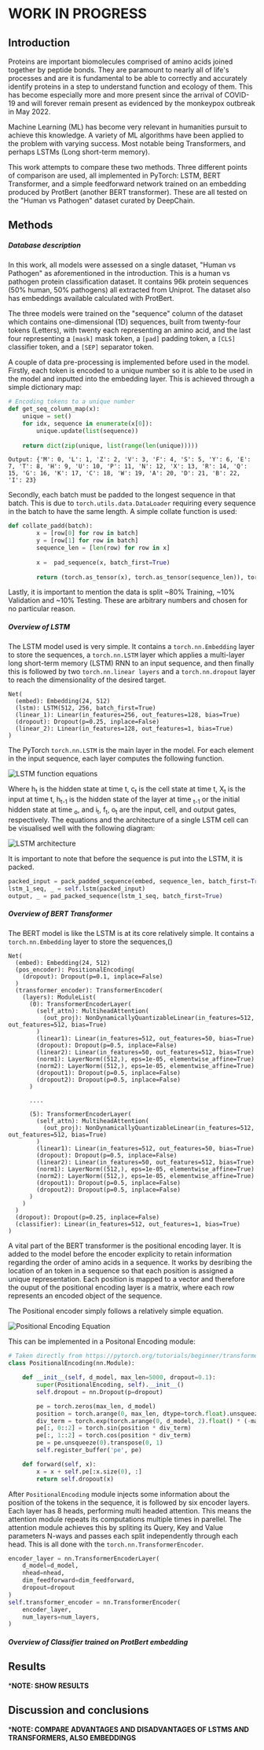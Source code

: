 # WORK IN PROGRESS

## Introduction

Proteins are important biomolecules comprised of amino acids joined together by peptide bonds. They are paramount to nearly all of life's processes and are it is fundamental to be able to correctly and accurately identify proteins in a step to understand function and ecology of them. This has become especially more and more present since the arrival of COVID-19 and will forever remain present as evidenced by the monkeypox outbreak in May 2022.

Machine Learning (ML) has become very relevant in humanities pursuit to achieve this knowledge. A variety of ML algorithms have been applied to the problem with varying success. Most notable being Transformers, and perhaps LSTMs (Long short-term memory). 

This work attempts to compare these two methods. Three different points of comparison are used, all implemented in PyTorch: LSTM, BERT Transformer, and a simple feedforward network trained on an embedding produced by ProtBert (another BERT transformer). These are all tested on the "Human vs Pathogen" dataset curated by DeepChain.

## Methods
##### Database description

In this work, all models were assessed on a single dataset, "Human vs Pathogen" as aforementioned in the introduction. This is a human vs pathogen protein classification dataset. It contains 96k protein sequences (50% human, 50% pathogens) all extracted from Uniprot. The dataset also has embeddings available calculated with ProtBert.

The three models were trained on the "sequence" column of the dataset which contains one-dimensional (1D) sequences, built from twenty-four tokens (Letters), with twenty each representing an amino acid, and the last four representing a ```[mask]```  mask token, a ```[pad]``` padding token, a ```[CLS]``` classifier token, and a ```[SEP]``` separator token. 

A couple of data pre-processing is implemented before used in the model. Firstly, each token is encoded to a unique number so it is able to be used in the model and inputted into the embedding layer. This is achieved through a simple dictionary map:
```py
# Encoding tokens to a unique number
def get_seq_column_map(x):
    unique = set()
    for idx, sequence in enumerate(x[0]):
        unique.update(list(sequence))
    
    return dict(zip(unique, list(range(len(unique)))))
```
```
Output: {'M': 0, 'L': 1, 'Z': 2, 'V': 3, 'F': 4, 'S': 5, 'Y': 6, 'E': 7, 'T': 8, 'H': 9, 'U': 10, 'P': 11, 'N': 12, 'X': 13, 'R': 14, 'Q': 15, 'G': 16, 'K': 17, 'C': 18, 'W': 19, 'A': 20, 'D': 21, 'B': 22, 'I': 23}
```

Secondly, each batch must be padded to the longest sequence in that batch. This is due to ```torch.utils.data.DataLoader``` requiring every sequence in the batch to have the same length. A simple collate function is used:
```py
def collate_padd(batch):
        x = [row[0] for row in batch]
        y = [row[1] for row in batch]
        sequence_len = [len(row) for row in x]
        
        x =  pad_sequence(x, batch_first=True)
        
        return (torch.as_tensor(x), torch.as_tensor(sequence_len)), torch.as_tensor(y)
```

Lastly, it is important to mention the data is split ~80% Training, ~10% Validation and ~10% Testing. These are arbitrary numbers and chosen for no particular reason.

##### Overview of LSTM 

The LSTM model used is very simple. It contains a ```torch.nn.Embedding``` layer to store the sequences, a ``torch.nn.LSTM`` layer which applies a multi-layer long short-term memory (LSTM) RNN to an input sequence, and then finally this is followed by two ```torch.nn.linear layers``` and a ```torch.nn.dropout``` layer to reach the dimensionality of the desired target. 
```
Net(
  (embed): Embedding(24, 512)
  (lstm): LSTM(512, 256, batch_first=True)
  (linear_1): Linear(in_features=256, out_features=128, bias=True)
  (dropout): Dropout(p=0.25, inplace=False)
  (linear_2): Linear(in_features=128, out_features=1, bias=True)
)
```
The PyTorch ```torch.nn.LSTM``` is the main layer in the model. For each element in the input sequence, each layer computes the following function. 

![LSTM function equations](https://user-images.githubusercontent.com/71031687/112730543-73de0900-8f32-11eb-8396-a79091979335.JPG)

Where h<sub>t</sub> is the hidden state at time t, c<sub>t</sub> is the cell state at time t, X<sub>t</sub> is the input at time t, h<sub>t-1</sub> is the hidden state of the layer at time <sub>t-1</sub> or the initial hidden state at time <sub>o</sub>, and i<sub>t</sub>, f<sub>t</sub>, o<sub>t</sub> are the input, cell, and output gates, respectively. The equations and the architecture of a single LSTM cell can be visualised well with the following diagram:

![LSTM architecture](https://miro.medium.com/max/1400/1*ahafyNt0Ph_J6Ed9_2hvdg.png)

It is important to note that before the sequence is put into the LSTM, it is packed. 

```py
packed_input = pack_padded_sequence(embed, sequence_len, batch_first=True, enforce_sorted=False)
lstm_1_seq, _ = self.lstm(packed_input)
output, _ = pad_packed_sequence(lstm_1_seq, batch_first=True)
```

##### Overview of BERT Transformer

The BERT model is like the LSTM is at its core relatively simple. It contains a ```torch.nn.Embedding``` layer to store the sequences,()
```
Net(
  (embed): Embedding(24, 512)
  (pos_encoder): PositionalEncoding(
    (dropout): Dropout(p=0.1, inplace=False)
  )
  (transformer_encoder): TransformerEncoder(
    (layers): ModuleList(
      (0): TransformerEncoderLayer(
        (self_attn): MultiheadAttention(
          (out_proj): NonDynamicallyQuantizableLinear(in_features=512, out_features=512, bias=True)
        )
        (linear1): Linear(in_features=512, out_features=50, bias=True)
        (dropout): Dropout(p=0.5, inplace=False)
        (linear2): Linear(in_features=50, out_features=512, bias=True)
        (norm1): LayerNorm((512,), eps=1e-05, elementwise_affine=True)
        (norm2): LayerNorm((512,), eps=1e-05, elementwise_affine=True)
        (dropout1): Dropout(p=0.5, inplace=False)
        (dropout2): Dropout(p=0.5, inplace=False)
      )

      ....

      (5): TransformerEncoderLayer(
        (self_attn): MultiheadAttention(
          (out_proj): NonDynamicallyQuantizableLinear(in_features=512, out_features=512, bias=True)
        )
        (linear1): Linear(in_features=512, out_features=50, bias=True)
        (dropout): Dropout(p=0.5, inplace=False)
        (linear2): Linear(in_features=50, out_features=512, bias=True)
        (norm1): LayerNorm((512,), eps=1e-05, elementwise_affine=True)
        (norm2): LayerNorm((512,), eps=1e-05, elementwise_affine=True)
        (dropout1): Dropout(p=0.5, inplace=False)
        (dropout2): Dropout(p=0.5, inplace=False)
      )
    )
  )
  (dropout): Dropout(p=0.25, inplace=False)
  (classifier): Linear(in_features=512, out_features=1, bias=True)
)
```
A vital part of the BERT transformer is the positional encoding layer. It is added to the model before the encoder explicity to retain information regarding the order of amino acids in a sequence. It works by desribing the location of an token in a sequence so that each position is assigned a unique representation. Each position is mapped to a vector and therefore the ouput of the positional encoding layer is a matrix, where each row represents an encoded object of the sequence.

The Positional encoder simply follows a relatively simple equation.

![Positional Encoding Equation](https://i.stack.imgur.com/67ADh.png)

This can be implemented in a Positonal Encoding module:
```py
# Taken directly from https://pytorch.org/tutorials/beginner/transformer_tutorial.html
class PositionalEncoding(nn.Module):

    def __init__(self, d_model, max_len=5000, dropout=0.1):
        super(PositionalEncoding, self).__init__()
        self.dropout = nn.Dropout(p=dropout)

        pe = torch.zeros(max_len, d_model)
        position = torch.arange(0, max_len, dtype=torch.float).unsqueeze(1)
        div_term = torch.exp(torch.arange(0, d_model, 2).float() * (-math.log(10000.0) / d_model))
        pe[:, 0::2] = torch.sin(position * div_term)
        pe[:, 1::2] = torch.cos(position * div_term)
        pe = pe.unsqueeze(0).transpose(0, 1)
        self.register_buffer('pe', pe)

    def forward(self, x):
        x = x + self.pe[:x.size(0), :]
        return self.dropout(x)
```

After ```PositionalEncoding``` module injects some information about the position of the tokens in the sequence, it is followed by six encoder layers. Each layer has 8 heads, performing multi headed attention. This means the attention module repeats its computations multiple times in parellel. The attention module achieves this by spliting its Query, Key and Value parameters N-ways and passes each split independently through each head. This is all done with the ```torch.nn.TransformerEncoder```.

```py
encoder_layer = nn.TransformerEncoderLayer(
    d_model=d_model,
    nhead=nhead,
    dim_feedforward=dim_feedforward,
    dropout=dropout
)
self.transformer_encoder = nn.TransformerEncoder(
    encoder_layer,
    num_layers=num_layers,
)
```

##### Overview of Classifier trained on ProtBert embedding


## Results

***NOTE: SHOW RESULTS**

## Discussion and conclusions

***NOTE: COMPARE ADVANTAGES AND DISADVANTAGES OF LSTMS AND TRANSFORMERS, ALSO EMBEDDINGS**
